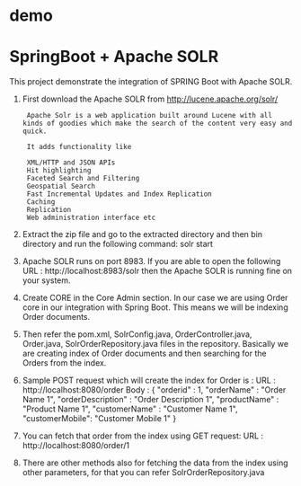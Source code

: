 # demo
# SpringBoot + Apache SOLR

This project demonstrate the integration of SPRING Boot with Apache SOLR. 

1. First download the Apache SOLR from http://lucene.apache.org/solr/
		
		Apache Solr is a web application built around Lucene with all kinds of goodies which make the search of the content very easy and quick.

		It adds functionality like

		XML/HTTP and JSON APIs
		Hit highlighting
		Faceted Search and Filtering
		Geospatial Search
		Fast Incremental Updates and Index Replication
		Caching
		Replication
		Web administration interface etc 

2. Extract the zip file and go to the extracted directory and then bin directory and run the following command:
			solr start

3. Apache SOLR runs on port 8983. If you are able to open the following URL : http://localhost:8983/solr then the Apache SOLR is running fine on your system.

4. Create CORE in the Core Admin section. In our case we are using Order core in our integration with Spring Boot. This means we will be indexing Order documents.

5. Then refer the pom.xml, SolrConfig.java, OrderController.java, Order.java, SolrOrderRepository.java files in the repository. Basically we are creating index of Order documents and then searching for the Orders from the index.

6. Sample POST request which will create the index for Order is : 
		URL : http://localhost:8080/order
		Body : 
		{
			"orderid" : 1,
			"orderName" : "Order Name 1",
			"orderDescription" : "Order Description 1",
			"productName" : "Product Name 1",
			"customerName" : "Customer Name 1",
			"customerMobile": "Customer Mobile 1"
		}
		
7. You can fetch that order from the index using GET request:
		URL : http://localhost:8080/order/1
		
8. There are other methods also for fetching the data from the index using other parameters, for that you can refer SolrOrderRepository.java		
		

		
